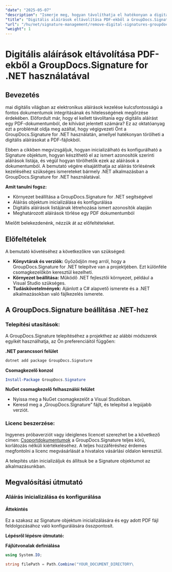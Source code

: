 ```yaml
---
"date": "2025-05-07"
"description": "Ismerje meg, hogyan távolíthatja el hatékonyan a digitális aláírásokat a PDF-fájlokból a GroupDocs.Signature for .NET segítségével. Ez a lépésenkénti útmutató a telepítési, konfigurációs és törlési folyamatokat ismerteti."
"title": "Digitális aláírások eltávolítása PDF-ekből a GroupDocs.Signature for .NET használatával"
"url": "/hu/net/signature-management/remove-digital-signatures-groupdocs-dotnet-pdf/"
"weight": 1
---
```


# Digitális aláírások eltávolítása PDF-ekből a GroupDocs.Signature for .NET használatával

## Bevezetés

mai digitális világban az elektronikus aláírások kezelése kulcsfontosságú a fontos dokumentumok integritásának és hitelességének megőrzése érdekében. Előfordult már, hogy el kellett távolítania egy digitális aláírást egy PDF-dokumentumból, de kihívást jelentett számára? Ez az oktatóanyag ezt a problémát oldja meg azáltal, hogy végigvezeti Önt a GroupDocs.Signature for .NET használatán, amellyel hatékonyan törölheti a digitális aláírásokat a PDF-fájlokból.

Ebben a cikkben megvizsgáljuk, hogyan inicializálható és konfigurálható a Signature objektum, hogyan készíthető el az ismert azonosítók szerinti aláírások listája, és végül hogyan törölhetők ezek az aláírások a dokumentumból. A bemutató végére elsajátíthatja az aláírás törlésének kezeléséhez szükséges ismereteket bármely .NET alkalmazásban a GroupDocs.Signature for .NET használatával.

**Amit tanulni fogsz:**
- Környezet beállítása a GroupDocs.Signature for .NET segítségével
- Aláírás objektum inicializálása és konfigurálása
- Digitális aláírások listájának létrehozása ismert azonosítók alapján
- Meghatározott aláírások törlése egy PDF dokumentumból

Mielőtt belekezdenénk, nézzük át az előfeltételeket.

## Előfeltételek

A bemutató követéséhez a következőkre van szükséged:

- **Könyvtárak és verziók:** Győződjön meg arról, hogy a GroupDocs.Signature for .NET telepítve van a projektjében. Ezt különféle csomagkezelőkön keresztül kezelheti.
- **Környezet beállítása:** Működő .NET fejlesztői környezet, például a Visual Studio szükséges.
- **Tudáskövetelmények:** Ajánlott a C# alapvető ismerete és a .NET alkalmazásokban való fájlkezelés ismerete.

## A GroupDocs.Signature beállítása .NET-hez

### Telepítési utasítások:

A GroupDocs.Signature telepítéséhez a projekthez az alábbi módszerek egyikét használhatja, az Ön preferenciáitól függően:

**.NET parancssori felület**
```bash
dotnet add package GroupDocs.Signature
```

**Csomagkezelő konzol**
```powershell
Install-Package GroupDocs.Signature
```

**NuGet csomagkezelő felhasználói felület**
- Nyissa meg a NuGet csomagkezelőt a Visual Studióban.
- Keresd meg a „GroupDocs.Signature” fájlt, és telepítsd a legújabb verziót.

### Licenc beszerzése:

Ingyenes próbaverziót vagy ideiglenes licencet szerezhet be a következő címen: [Csoportdokumentumok](https://purchase.groupdocs.com/temporary-license/) a GroupDocs.Signature teljes körű, korlátozás nélküli kiértékeléséhez. A teljes hozzáféréshez érdemes megfontolni a licenc megvásárlását a hivatalos vásárlási oldalon keresztül.

A telepítés után inicializáljuk és állítsuk be a Signature objektumot az alkalmazásunkban.

## Megvalósítási útmutató

### Aláírás inicializálása és konfigurálása

#### Áttekintés
Ez a szakasz az Signature objektum inicializálására és egy adott PDF fájl feldolgozásához való konfigurálására összpontosít.

**Lépésről lépésre útmutató:**

**Fájlútvonalak definiálása**
```csharp
using System.IO;

string filePath = Path.Combine("YOUR_DOCUMENT_DIRECTORY\